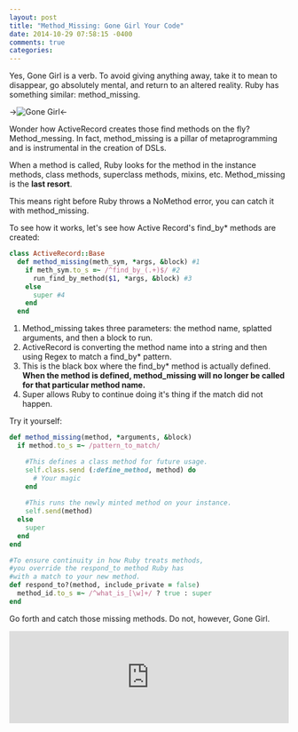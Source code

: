 ```yaml
---
layout: post
title: "Method_Missing: Gone Girl Your Code"
date: 2014-10-29 07:58:15 -0400
comments: true
categories: 
---
```


Yes, Gone Girl is a verb. To avoid giving anything away, take it to mean to disappear, go absolutely mental, and return to an altered reality. Ruby has something similar: method_missing.

->![Gone Girl](http://media.giphy.com/media/5xtDarmb4oa1Jl01uik/giphy.gif)<-

Wonder how ActiveRecord creates those find methods on the fly? Method_messing. In fact, method_missing is a pillar of metaprogramming and is instrumental in the creation of DSLs. 

When a method is called, Ruby looks for the method in the instance methods, class methods, superclass methods, mixins, etc. Method_missing is the **last resort**.

This means right before Ruby throws a NoMethod error, you can catch it with method_missing.

To see how it works, let's see how Active Record's find_by* methods are created:

```ruby
class ActiveRecord::Base
  def method_missing(meth_sym, *args, &block) #1
    if meth_sym.to_s =~ /^find_by_(.+)$/ #2
      run_find_by_method($1, *args, &block) #3
    else
      super #4
    end
  end
```

1. Method_missing takes three parameters: the method name, splatted arguments, and then a block to run.
2. ActiveRecord is converting the method name into a string and then using Regex to match a find_by* pattern.
3. This is the black box where the find_by* method is actually defined. **When the method is defined, method_missing will no longer be called for that particular method name.**
4. Super allows Ruby to continue doing it's thing if the match did not happen.

Try it yourself:

```ruby
def method_missing(method, *arguments, &block)
  if method.to_s =~ /pattern_to_match/

    #This defines a class method for future usage.
    self.class.send (:define_method, method) do
      # Your magic
    end
    
    #This runs the newly minted method on your instance.
    self.send(method)
  else
    super
  end
end

#To ensure continuity in how Ruby treats methods, 
#you override the respond_to method Ruby has 
#with a match to your new method.
def respond_to?(method, include_private = false)
  method_id.to_s =~ /^what_is_[\w]+/ ? true : super
end
```

Go forth and catch those missing methods. Do not, however, Gone Girl.

<iframe width="100%" height="166" scrolling="no" frameborder="no" src="https://w.soundcloud.com/player/?url=https%3A//api.soundcloud.com/tracks/162832361&amp;color=ff5500&amp;auto_play=false&amp;hide_related=false&amp;show_comments=true&amp;show_user=true&amp;show_reposts=false"></iframe>